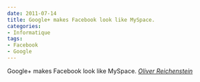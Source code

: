 ```yaml
---
date: 2011-07-14
title: Google+ makes Facebook look like MySpace.
categories:
- Informatique
tags:
- Facebook
- Google
---
```

Google+ makes Facebook look like MySpace.
<cite><a title="Article d'Olivier Reichenstein" href="https://plus.google.com/u/1/115711522874757126523/posts/6EbG2uwnE3c">Oliver Reichenstein</a></cite>

